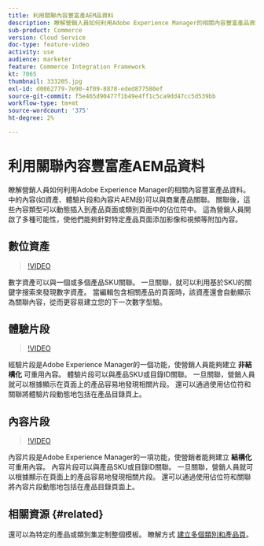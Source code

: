 ```yaml
---
title: 利用關聯內容豐富產AEM品資料
description: 瞭解營銷人員如何利用Adobe Experience Manager的相關內容豐富產品資料。 內容(如中的資產和體驗AEM片段)可與商業產品關聯。 關聯後，這些內容類型可以動態插入到產品頁面或類別頁面中的佔位符中。 這為營銷人員開啟了多種可能性，使他們能夠針對特定產品頁面添加影像和視頻等附加內容。
sub-product: Commerce
version: Cloud Service
doc-type: feature-video
activity: use
audience: marketer
feature: Commerce Integration Framework
kt: 7065
thumbnail: 333205.jpg
exl-id: d0062779-7e90-4f09-8878-eded877580ef
source-git-commit: f5e465d90477f1b49e4ff1c5ca9dd47cc5d539bb
workflow-type: tm+mt
source-wordcount: '375'
ht-degree: 2%

---
```


# 利用關聯內容豐富產AEM品資料

瞭解營銷人員如何利用Adobe Experience Manager的相關內容豐富產品資料。 中的內容(如資產、體驗片段和內容片AEM段)可以與商業產品關聯。 關聯後，這些內容類型可以動態插入到產品頁面或類別頁面中的佔位符中。 這為營銷人員開啟了多種可能性，使他們能夠針對特定產品頁面添加影像和視頻等附加內容。

## 數位資產

>[!VIDEO](https://video.tv.adobe.com/v/339121/?quality=12&learn=on)

數字資產可以與一個或多個產品SKU關聯。 一旦關聯，就可以利用基於SKU的關鍵字搜索來發現數字資產。 當編輯包含相關產品的頁面時，該資產還會自動顯示為關聯內容，從而更容易建立您的下一次數字型驗。

## 體驗片段

>[!VIDEO](https://video.tv.adobe.com/v/333205/?quality=12&learn=on)

經驗片段是Adobe Experience Manager的一個功能，使營銷人員能夠建立 **非結構化** 可重用內容。 體驗片段可以與產品SKU或目錄ID關聯。 一旦關聯，營銷人員就可以根據顯示在頁面上的產品容易地發現相關片段。 還可以通過使用佔位符和關聯將體驗片段動態地包括在產品目錄頁上。

## 內容片段

>[!VIDEO](https://video.tv.adobe.com/v/339182/?quality=12&learn=on)

內容片段是Adobe Experience Manager的一項功能，使營銷者能夠建立 **結構化** 可重用內容。 內容片段可以與產品SKU或目錄ID關聯。 一旦關聯，營銷人員就可以根據顯示在頁面上的產品容易地發現相關片段。 還可以通過使用佔位符和關聯將內容片段動態地包括在產品目錄頁面上。

## 相關資源 {#related}

還可以為特定的產品或類別集定制整個模板。 瞭解方式 [建立多個類別和產品頁](./multi-template-usage.md)。

